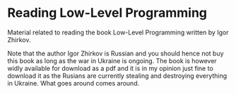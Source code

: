 # Reading Low-Level Programming

Material related to reading the book Low-Level Programming written by Igor Zhirkov.

Note that the author Igor Zhirkov is Russian and you should hence not buy this book as long as the war in Ukraine is ongoing. The book is however widly available for download as a pdf and it is in my opinion just fine to download it as the Rusians are currently stealing and destroying everything in Ukraine. What goes around comes around.
